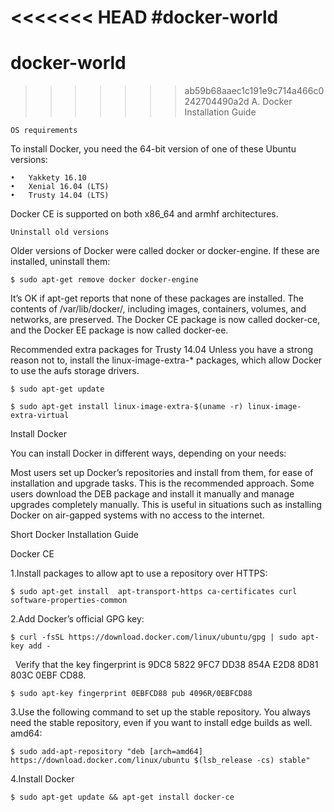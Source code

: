 <<<<<<< HEAD
#docker-world
=======

# docker-world
>>>>>>> ab59b68aaec1c191e9c714a466c0242704490a2d
A. Docker Installation Guide
	
	OS requirements

To install Docker, you need the 64-bit version of one of these Ubuntu versions:

	•	Yakkety 16.10
	•	Xenial 16.04 (LTS)
	•	Trusty 14.04 (LTS)
	
Docker CE is supported on both x86_64 and armhf architectures.

	Uninstall old versions

Older versions of Docker were called docker or docker-engine. If these are installed, uninstall them:

	$ sudo apt-get remove docker docker-engine

It’s OK if apt-get reports that none of these packages are installed. The contents of /var/lib/docker/, including images, containers, volumes, and networks, are preserved. The Docker CE package is now called docker-ce, and the Docker EE package is now called docker-ee.

Recommended extra packages for Trusty 14.04 Unless you have a strong reason not to, install the linux-image-extra-* packages, which allow Docker to use the aufs storage drivers.
	
	$ sudo apt-get update
	
	$ sudo apt-get install linux-image-extra-$(uname -r) linux-image-extra-virtual

Install Docker

You can install Docker in different ways, depending on your needs:

Most users set up Docker’s repositories and install from them, for ease of installation and upgrade tasks. This is the recommended approach. Some users download the DEB package and install it manually and manage upgrades completely manually. This is useful in situations such as installing Docker on air-gapped systems with no access to the internet.

Short Docker Installation Guide

Docker CE 

1.Install packages to allow apt to use a repository over HTTPS: 

	$ sudo apt-get install  apt-transport-https ca-certificates curl software-properties-common 
	
2.Add Docker’s official GPG key: 
	
	$ curl -fsSL https://download.docker.com/linux/ubuntu/gpg | sudo apt-key add -
 
 Verify that the key fingerprint is 9DC8 5822 9FC7 DD38 854A E2D8 8D81 803C 0EBF CD88. 

	$ sudo apt-key fingerprint 0EBFCD88 pub 4096R/0EBFCD88 

3.Use the following command to set up the stable repository. You always need the stable repository, even if you want to install edge builds as well. 
amd64: 

	$ sudo add-apt-repository "deb [arch=amd64] https://download.docker.com/linux/ubuntu $(lsb_release -cs) stable"

4.Install Docker 

	$ sudo apt-get update && apt-get install docker-ce


